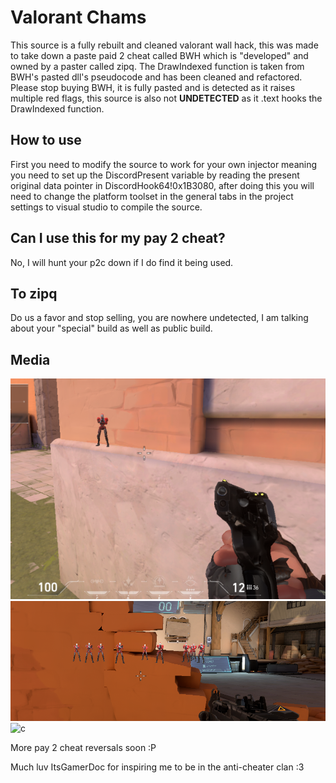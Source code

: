 # Valorant Chams

This source is a fully rebuilt and cleaned valorant wall hack, this was made to take down a paste paid 2 cheat called BWH which is "developed" and owned by a paster called zipq. The DrawIndexed function is taken from BWH's pasted dll's pseudocode and has been cleaned and refactored. Please stop buying BWH, it is fully pasted and is detected as it raises multiple red flags, this source is also not **UNDETECTED** as it .text hooks the DrawIndexed function.


## How to use

First you need to modify the source to work for your own injector meaning you need to set up the DiscordPresent variable by reading the present original data pointer in DiscordHook64!0x1B3080, after doing this you will need to change the platform toolset in the general tabs in the project settings to visual studio to compile the source.


## Can I use this for my pay 2 cheat?

No, I will hunt your p2c down if I do find it being used.


## To zipq

Do us a favor and stop selling, you are nowhere undetected, I am talking about your "special" build as well as public build.


## Media

![a](./Images/a.png)
![b](./Images/b.png)
![c](./Images/c.png)

More pay 2 cheat reversals soon :P

Much luv ItsGamerDoc for inspiring me to be in the anti-cheater clan :3
